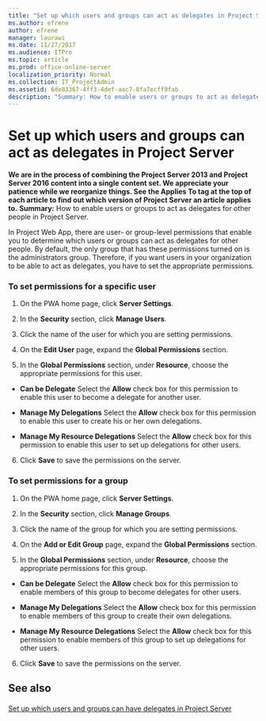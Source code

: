 ```yaml
---
title: "Set up which users and groups can act as delegates in Project Server"
ms.author: efrene
author: efrene
manager: laurawi
ms.date: 11/27/2017
ms.audience: ITPro
ms.topic: article
ms.prod: office-online-server
localization_priority: Normal
ms.collection: IT_ProjectAdmin
ms.assetid: 6de83367-4ff3-4def-aac7-8fa7ecff9fab
description: "Summary: How to enable users or groups to act as delegates for other people in Project Server."
---
```


# Set up which users and groups can act as delegates in Project Server
 **We are in the process of combining the Project Server 2013 and Project Server 2016 content into a single content set. We appreciate your patience while we reorganize things. See the Applies To tag at the top of each article to find out which version of Project Server an article applies to.**
 **Summary:** How to enable users or groups to act as delegates for other people in Project Server.
  
In Project Web App, there are user- or group-level permissions that enable you to determine which users or groups can act as delegates for other people. By default, the only group that has these permissions turned on is the administrators group. Therefore, if you want users in your organization to be able to act as delegates, you have to set the appropriate permissions.
  
### To set permissions for a specific user

1. On the PWA home page, click **Server Settings**.
    
2. In the **Security** section, click **Manage Users**.
    
3. Click the name of the user for which you are setting permissions.
    
4. On the **Edit User** page, expand the **Global Permissions** section.
    
5. In the **Global Permissions** section, under **Resource**, choose the appropriate permissions for this user.
    
  - **Can be Delegate** Select the **Allow** check box for this permission to enable this user to become a delegate for another user.
    
  - **Manage My Delegations** Select the **Allow** check box for this permission to enable this user to create his or her own delegations.
    
  - **Manage My Resource Delegations** Select the **Allow** check box for this permission to enable this user to set up delegations for other users.
    
6. Click **Save** to save the permissions on the server.
    
### To set permissions for a group

1. On the PWA home page, click **Server Settings**.
    
2. In the **Security** section, click **Manage Groups**.
    
3. Click the name of the group for which you are setting permissions.
    
4. On the **Add or Edit Group** page, expand the **Global Permissions** section.
    
5. In the **Global Permissions** section, under **Resource**, choose the appropriate permissions for this group.
    
  - **Can be Delegate** Select the **Allow** check box for this permission to enable members of this group to become delegates for other users.
    
  - **Manage My Delegations** Select the **Allow** check box for this permission to enable members of this group to create their own delegations.
    
  - **Manage My Resource Delegations** Select the **Allow** check box for this permission to enable members of this group to set up delegations for other users.
    
6. Click **Save** to save the permissions on the server.
    
## See also

#### 

[Set up which users and groups can have delegates in Project Server](set-up-which-users-and-groups-can-have-delegates-in-project-server.md)


